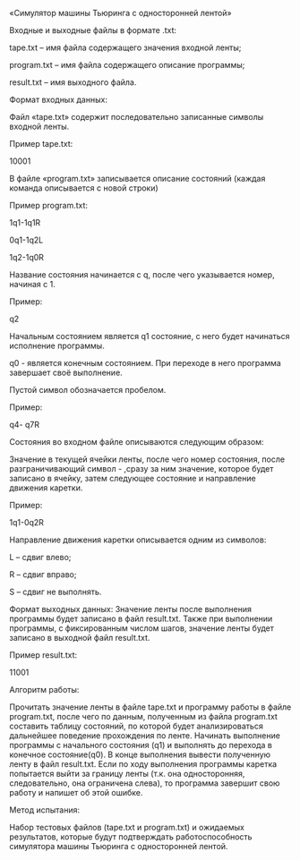 «Симулятор машины Тьюринга с односторонней лентой»


Входные и выходные файлы в формате .txt:

tape.txt – имя файла содержащего значения входной ленты;

program.txt – имя файла содержащего описание программы;

result.txt – имя выходного файла.

Формат входных данных:

Файл «tape.txt» содержит последовательно записанные символы входной ленты.

Пример tape.txt: 

10001

В файле «program.txt» записывается описание состояний (каждая команда описывается с новой строки)

Пример program.txt: 

1q1-1q1R

0q1-1q2L

1q2-1q0R

Название состояния начинается с q, после чего указывается номер, начиная с 1.

Пример:

q2

Начальным состоянием является q1 состояние, с него будет начинаться исполнение программы.

q0 - является конечным состоянием. При переходе в него программа завершает своё выполнение.

Пустой символ обозначается пробелом.

Пример:

 q4- q7R
 
Состояния во входном файле описываются следующим образом:

Значение в текущей ячейки ленты, после чего номер состояния, после разграничивающий символ - ,сразу за ним значение, которое будет записано в ячейку, затем следующее состояние и направление движения каретки.

Пример: 

1q1-0q2R

Направление движения каретки описывается одним из символов:

L – сдвиг влево;

R – сдвиг вправо;

S – сдвиг не выполнять.

Формат выходных данных:
Значение ленты после выполнения программы будет записано в файл result.txt.
Также при выполнении программы, с фиксированным числом шагов, значение ленты будет записано в выходной файл result.txt.

Пример result.txt: 

11001

Алгоритм работы:

Прочитать значение ленты в файле tape.txt и программу работы в файле program.txt, после чего по данным, полученным из файла program.txt составить таблицу состояний, по которой будет анализироваться дальнейшее поведение прохождения по ленте. Начинать выполнение программы с начального состояния (q1) и выполнять до перехода в конечное состояние(q0). В конце выполнения вывести полученную ленту в файл result.txt.
Если по ходу выполнения программы каретка попытается выйти за границу ленты (т.к. она односторонняя, следовательно, она ограничена слева), то программа завершит свою работу и напишет об этой ошибке.

Метод испытания: 

Набор тестовых файлов (tape.txt и program.txt) и ожидаемых результатов, которые будут подтверждать работоспособность симулятора машины Тьюринга с односторонней лентой.
